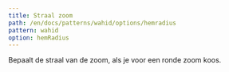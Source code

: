 ```yaml
---
title: Straal zoom
path: /en/docs/patterns/wahid/options/hemradius
pattern: wahid
option: hemRadius
---
```


Bepaalt de straal van de zoom, als je voor een ronde zoom koos.